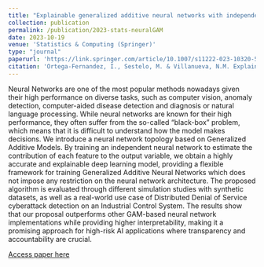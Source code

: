 ```yaml
---
title: "Explainable generalized additive neural networks with independent neural network training"
collection: publication
permalink: /publication/2023-stats-neuralGAM
date: 2023-10-19
venue: 'Statistics & Computing (Springer)'
type: "journal"
paperurl: 'https://link.springer.com/article/10.1007/s11222-023-10320-5'
citation: 'Ortega-Fernandez, I., Sestelo, M. & Villanueva, N.M. Explainable generalized additive neural networks with independent neural network training. Stat Comput 34, 6 (2024). https://doi.org/10.1007/s11222-023-10320-5'
---
```


Neural Networks are one of the most popular methods nowadays given their high performance on diverse tasks, such as computer vision, anomaly detection, computer-aided disease detection and diagnosis or natural language processing. While neural networks are known for their high performance, they often suffer from the so-called “black-box” problem, which means that it is difficult to understand how the model makes decisions. We introduce a neural network topology based on Generalized Additive Models. By training an independent neural network to estimate the contribution of each feature to the output variable, we obtain a highly accurate and explainable deep learning model, providing a flexible framework for training Generalized Additive Neural Networks which does not impose any restriction on the neural network architecture. The proposed algorithm is evaluated through different simulation studies with synthetic datasets, as well as a real-world use case of Distributed Denial of Service cyberattack detection on an Industrial Control System. The results show that our proposal outperforms other GAM-based neural network implementations while providing higher interpretability, making it a promising approach for high-risk AI applications where transparency and accountability are crucial.

[Access paper here](https://link.springer.com/epdf/10.1007/s11222-023-10320-5?sharing_token=Jys6S3vMxKH4ZpFLw6c-8Pe4RwlQNchNByi7wbcMAY4aHMD-XAL_4dBSCPuHbEn3JmmrLLgSVyF06ty7uuodcQadb1Clz7JlKralHHEGl33vXiVc0Tiy3QJDPsbE3p6ueSLvnTZ2VdVhY5bS4Ep9UL3tJ71kdjS9uahRBkwwTKY%3D)
